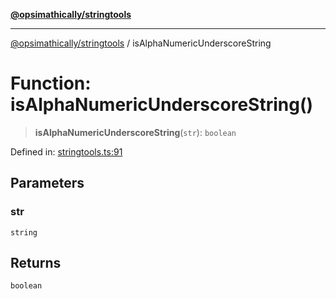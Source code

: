 [**@opsimathically/stringtools**](../README.md)

***

[@opsimathically/stringtools](../README.md) / isAlphaNumericUnderscoreString

# Function: isAlphaNumericUnderscoreString()

> **isAlphaNumericUnderscoreString**(`str`): `boolean`

Defined in: [stringtools.ts:91](https://github.com/opsimathically/stringtools/blob/5cf0ffb2adf03175d5a0f33cafd31a945563ed1e/src/stringtools.ts#L91)

## Parameters

### str

`string`

## Returns

`boolean`

